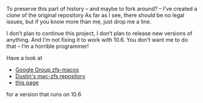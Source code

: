 To preserve this part of history – and maybe to fork 
around? – I’ve created a clone of the original repository 
As far as I see, there should be no legal issues, but if 
you know more than me, just drop me a line.

I don’t plan to continue this project, I don’t plan to 
release new versions of anything. And I’m not fixing it 
to work with 10.6. You don’t want me to do that – I’m a 
horrible programmer! 

Have a look at 
 * [Google Group zfs-macos](http://groups.google.com/group/zfs-macos)
 * [Dustin's mac-zfs repository](https://github.com/dustin/mac-zfs/)
 * [this page](https://github.com/shl/zfs-for-osx/)

for a version that runs on 10.6
